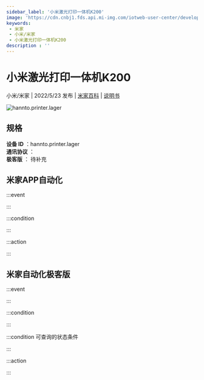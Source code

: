 ```yaml
---
sidebar_label: '小米激光打印一体机K200'
image: 'https://cdn.cnbj1.fds.api.mi-img.com/iotweb-user-center/developer_1679047840555SKDCqQfU.png?GalaxyAccessKeyId=AKVGLQWBOVIRQ3XLEW&Expires=9223372036854775807&Signature=nM5y5MfMGqL0vFZC7rqKYPRWuLI='
keywords: 
 - 米家
 - 小米/米家
 - 小米激光打印一体机K200
description : ''
---
```

# 小米激光打印一体机K200

小米/米家 | 2022/5/23 发布 | [米家百科](https://home.mi.com/webapp/content/baike/product/index.html?model=hannto.printer.lager) | [说明书](https://home.mi.com/views/introduction.html?model=hannto.printer.lager&region=cn)

![hannto.printer.lager](https://cdn.cnbj1.fds.api.mi-img.com/iotweb-user-center/developer_1679047840555SKDCqQfU.png?GalaxyAccessKeyId=AKVGLQWBOVIRQ3XLEW&Expires=9223372036854775807&Signature=nM5y5MfMGqL0vFZC7rqKYPRWuLI=)

## 规格  
> 
**设备 ID** ：hannto.printer.lager  
**通讯协议** ：  
**极客版**  ： 待补充 


## 米家APP自动化  

:::event  

:::

:::condition  

:::

:::action   

:::

## 米家自动化极客版  

:::event  

:::

:::condition  

:::

:::condition 可查询的状态条件  

:::

:::action  

:::

        
